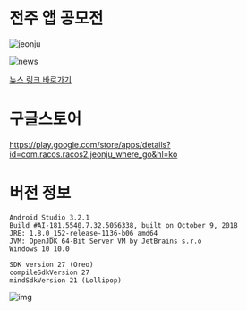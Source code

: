 # 전주 앱 공모전

![jeonju](https://user-images.githubusercontent.com/35188271/50290998-a9bcf900-04b0-11e9-8bff-21536e4fcbcf.jpg)

![news](https://user-images.githubusercontent.com/35188271/50291570-4fbd3300-04b2-11e9-9970-9372e7a85ac5.PNG)

[뉴스 링크 바로가기](http://news1.kr/articles/?3500561)

# 구글스토어 
https://play.google.com/store/apps/details?id=com.racos.racos2.jeonju_where_go&hl=ko



# 버전 정보
```
Android Studio 3.2.1
Build #AI-181.5540.7.32.5056338, built on October 9, 2018
JRE: 1.8.0_152-release-1136-b06 amd64
JVM: OpenJDK 64-Bit Server VM by JetBrains s.r.o
Windows 10 10.0
```

```
SDK version 27 (Oreo)
compileSdkVersion 27
mindSdkVersion 21 (Lollipop)
```
![img](https://user-images.githubusercontent.com/35188271/50290720-e9cfac00-04af-11e9-9065-e9e403029c26.png)


